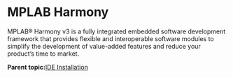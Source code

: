 # MPLAB Harmony

MPLAB® Harmony v3 is a fully integrated embedded software development framework that provides flexible and interoperable software modules to simplify the development of value-added features and reduce your product’s time to market.

**Parent topic:**[IDE Installation](GUID-4162C2FC-B91B-46F2-AFB3-A633DA9C4639.md)

